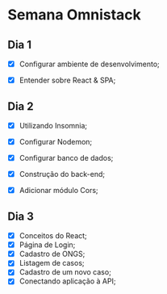# Semana Omnistack

## Dia 1

- [x] Configurar ambiente de desenvolvimento;
- [x] Entender sobre React & SPA;


## Dia 2

- [x] Utilizando Insomnia;
- [x] Configurar Nodemon;
- [x] Configurar banco de dados; 
- [x] Construção do back-end; 
- [x] Adicionar módulo Cors; 


## Dia 3

- [x] Conceitos do React; 
- [x] Página de Login; 
- [x] Cadastro de ONGS; 
- [x] Listagem de casos; 
- [x] Cadastro de um novo caso;
- [x] Conectando aplicação à API;  
